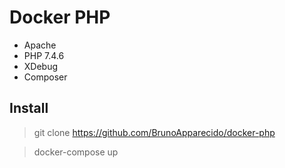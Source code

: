 # Docker PHP

- Apache
- PHP 7.4.6 
- XDebug
- Composer

## Install
> git clone https://github.com/BrunoApparecido/docker-php

> docker-compose up